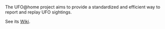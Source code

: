 The UFO@home project aims to provide a standardized and efficient way to report and replay UFO sightings.

See its [Wiki](https://github.com/RR0/UfoAtHome/wiki).

